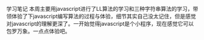 ﻿学习笔记
本周主要用javascript进行了LL算法的学习和三种字符串算法的学习，带领体验了下javascript编写算法的过程与体验，细节其实自己没太记住，但是感觉对javascript的理解更深了。一开始觉得javascript是个小程序，现在感觉它可以包罗万象。一点点体验吧。